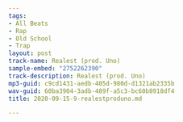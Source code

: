 ```yaml
---
tags:
- All Beats
- Rap
- Old School
- Trap
layout: post
track-name: Realest (prod. Uno)
sample-embed: "2752262390"
track-description: Realest (prod. Uno)
mp3-guid: c9cd1431-aedb-405d-980d-d1321ab2335b
wav-guid: 60ba3904-3adb-489f-a5c3-bc60b8918df4
title: 2020-09-15-9-realestproduno.md

---
```

